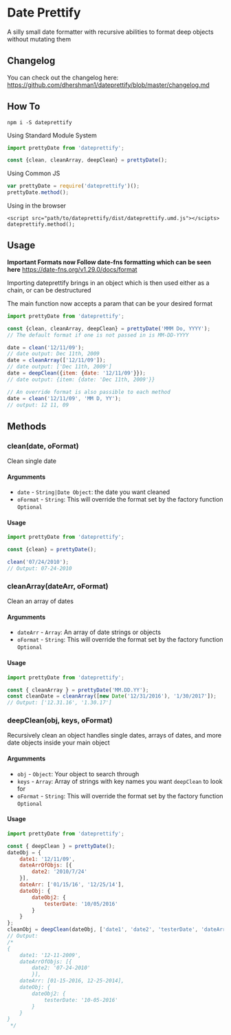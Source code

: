 # Date Prettify

A silly small date formatter with recursive abilities to format deep objects without mutating them

## Changelog

You can check out the changelog here: https://github.com/dhershman1/dateprettify/blob/master/changelog.md

## How To

```
npm i -S dateprettify
```

Using Standard Module System
```js
import prettyDate from 'dateprettify';

const {clean, cleanArray, deepClean} = prettyDate();
```

Using Common JS
```js
var prettyDate = require('dateprettify')();
prettyDate.method();
```

Using in the browser
```
<script src="path/to/dateprettify/dist/dateprettify.umd.js"></scipts>
dateprettify.method();
```

## Usage

**Important Formats now Follow date-fns formatting which can be seen here** https://date-fns.org/v1.29.0/docs/format

Importing dateprettify brings in an object which is then used either as a chain, or can be destructured

The main function now accepts a param that can be your desired format

```js
import prettyDate from 'dateprettify';

const {clean, cleanArray, deepClean} = prettyDate('MMM Do, YYYY');
// The default format if one is not passed in is MM-DD-YYYY

date = clean('12/11/09');
// date output: Dec 11th, 2009
date = cleanArray(['12/11/09']);
// date output: ['Dec 11th, 2009']
date = deepClean({item: {date: '12/11/09'}});
// date output: {item: {date: 'Dec 11th, 2009'}}

// An override format is also passible to each method
date = clean('12/11/09', 'MM D, YY');
// output: 12 11, 09

```

## Methods

### clean(date, oFormat)
Clean single date

#### Argumments

- `date` - `String|Date Object`: the date you want cleaned
- `oFormat` - `String`: This will override the format set by the factory function `Optional`

#### Usage

```js
import prettyDate from 'dateprettify';

const {clean} = prettyDate();

clean('07/24/2010');
// Output: 07-24-2010
```

### cleanArray(dateArr, oFormat)
Clean an array of dates

#### Argumments

- `dateArr` - `Array`: An array of date strings or objects
- `oFormat` - `String`: This will override the format set by the factory function `Optional`

#### Usage

```js
import prettyDate from 'dateprettify';

const { cleanArray } = prettyDate('MM.DD.YY');
const cleanDate = cleanArray([new Date('12/31/2016'), '1/30/2017']);
// Output: ['12.31.16', '1.30.17']
```

### deepClean(obj, keys, oFormat)
Recursively clean an object handles single dates, arrays of dates, and more date objects inside your main object

#### Argumments

- `obj` - `Object`: Your object to search through
- `keys` - `Array`: Array of strings with key names you want `deepClean` to look for
- `oFormat` - `String`: This will override the format set by the factory function `Optional`

#### Usage

```js
import prettyDate from 'dateprettify';

const { deepClean } = prettyDate();
dateObj = {
	date1: '12/11/09',
	dateArrOfObjs: [{
		date2: '2010/7/24'
	}],
	dateArr: ['01/15/16', '12/25/14'],
	dateObj: {
		dateObj2: {
			testerDate: '10/05/2016'
		}
	}
};
cleanObj = deepClean(dateObj, ['date1', 'date2', 'testerDate', 'dateArr']);
// Output:
/*
{
	date1: '12-11-2009',
	dateArrOfObjs: [{
		date2: '07-24-2010'
		}],
	dateArr: [01-15-2016, 12-25-2014],
	dateObj: {
		dateObj2: {
			testerDate: '10-05-2016'
		}
	}
}
 */
```
